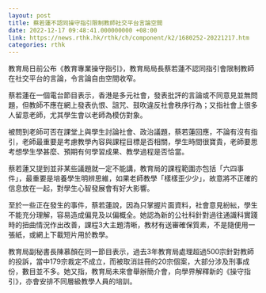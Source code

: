 ```yaml
---
layout: post
title: 蔡若蓮不認同操守指引限制教師社交平台言論空間
date: 2022-12-17 09:48:41.000000000 +08:00
link: https://news.rthk.hk/rthk/ch/component/k2/1680252-20221217.htm
categories: rthk
---
```


教育局日前公布《教育專業操守指引》，教育局局長蔡若蓮不認同指引會限制教師在社交平台的言論，令言論自由空間收窄。

蔡若蓮在一個電台節目表示，香港是多元社會，發表批評的言論或不同意見並無問題，但教師不應在網上發表仇恨、詛咒、鼓吹違反社會秩序行為；又指社會上很多人留意老師，尤其學生會以老師為模仿對象。

被問到老師可否在課堂上與學生討論社會、政治議題，蔡若蓮回應，不論有沒有指引，老師最重要是考慮教學內容與課程目標是否相關，學生時間很寶貴，老師要思考想學生學甚麼、預期有何學習成果、教學過程是否恰當。

蔡若蓮又提到並非某些議題就一定不能講，教育局的課程範圍亦包括「六四事件」，最重要是培養學生明辨思維，如果老師教學「樣樣歪少少」，故意將不正確的信息放在一起，對學生心智發展會有好大影響。

至於一些正在發生的事件，蔡若蓮說，因為只掌握片面資料，社會意見紛紜，學生不能充分理解，容易造成偏見及以偏概全。她認為新的公社科針對過往通識科實踐時的扭曲情況作出改善，課程3大主題清晰，教材有送審確保質素，不是隨便用一張紙，或網上下載短片用於教學。

教育局副秘書長陳慕顏在同一節目表示，過去3年教育局處理超過500宗針對教師的投訴，當中179宗裁定不成立，而被取消註冊的20宗個案，大部分涉及刑事成份，數目並不多。她又指，教育局未來會舉辦簡介會，向學界解釋新的《操守指引》，亦會安排不同層級教學人員的培訓。
